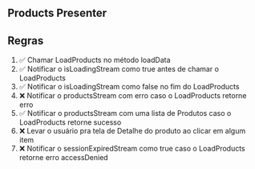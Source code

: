 ## Products Presenter

## Regras
1. ✅ Chamar LoadProducts no método loadData
2. ✅ Notificar o isLoadingStream como true antes de chamar o LoadProducts
3. ✅ Notificar o isLoadingStream como false no fim do LoadProducts
4. ❌ Notificar o productsStream com erro caso o LoadProducts retorne erro
5. ✅ Notificar o productsStream com uma lista de Produtos caso o LoadProducts retorne sucesso
6. ❌ Levar o usuário pra tela de Detalhe do produto ao clicar em algum item
7. ❌ Notificar o sessionExpiredStream como true caso o LoadProducts retorne erro accessDenied